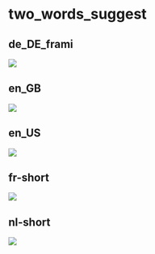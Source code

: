 # two_words_suggest

## de_DE_frami

[![](de_DE_frami.log.two_words_suggest.png)](de_DE_frami.log.two_words_suggest.png)

## en_GB

[![](en_GB.log.two_words_suggest.png)](en_GB.log.two_words_suggest.png)

## en_US

[![](en_US.log.two_words_suggest.png)](en_US.log.two_words_suggest.png)

## fr-short

[![](fr-short.log.two_words_suggest.png)](fr-short.log.two_words_suggest.png)

## nl-short

[![](nl-short.log.two_words_suggest.png)](nl-short.log.two_words_suggest.png)

